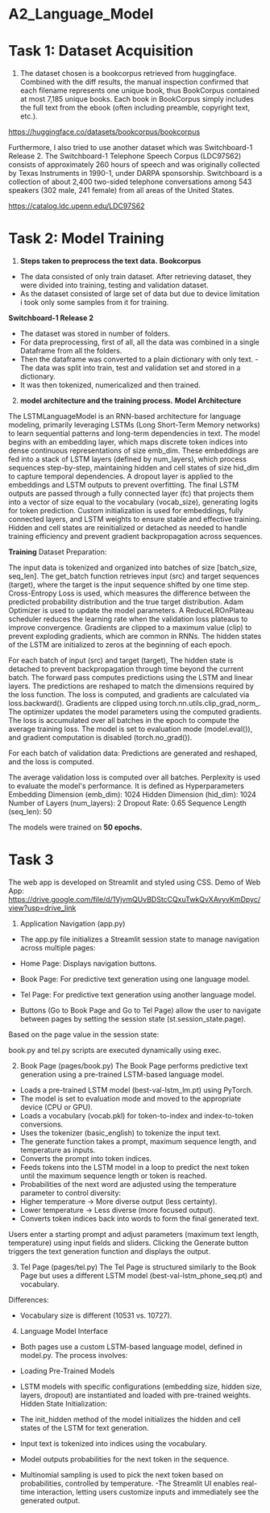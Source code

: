 # A2_Language_Model
# Task 1: Dataset Acquisition
1) The dataset chosen is a bookcorpus retrieved from huggingface.  Combined with the diff results, the manual inspection confirmed that each filename represents one unique book, thus BookCorpus contained at most 7,185 unique books. Each book in BookCorpus simply includes the full text from the ebook (often including preamble, copyright text, etc.).

https://huggingface.co/datasets/bookcorpus/bookcorpus 

Furthermore, I also tried to use another dataset which was Switchboard-1 Release 2. The Switchboard-1 Telephone Speech Corpus (LDC97S62) consists of approximately 260 hours of speech and was originally collected by Texas Instruments in 1990-1, under DARPA sponsorship. Switchboard is a collection of about 2,400 two-sided telephone conversations among 543 speakers (302 male, 241 female) from all areas of the United States. 
 
https://catalog.ldc.upenn.edu/LDC97S62

# Task 2: Model Training
1) **Steps taken to preprocess the text data.**
**Bookcorpus**
- The data consisted of only train dataset. After retrieving dataset, they were divided into training, testing and validation dataset.
- As the dataset consisted of large set of data but due to device limitation i took only some samples from it for training.

**Switchboard-1 Release 2**
- The dataset was stored in number of folders.
- For data preprocessing, first of all, all the data was combined in a single Dataframe from all the folders.
- Then the dataframe was converted to a plain dictionary with only text. - The data was split into train, test and validation set and stored in a dictionary. 
- It was then tokenized, numericalized and then trained.

2) **model architecture and the training process.**
**Model Architecture**

The LSTMLanguageModel is an RNN-based architecture for language modeling, primarily leveraging LSTMs (Long Short-Term Memory networks) to learn sequential patterns and long-term dependencies in text. The model begins with an embedding layer, which maps discrete token indices into dense continuous representations of size emb_dim. These embeddings are fed into a stack of LSTM layers (defined by num_layers), which process sequences step-by-step, maintaining hidden and cell states of size hid_dim to capture temporal dependencies. A dropout layer is applied to the embeddings and LSTM outputs to prevent overfitting. The final LSTM outputs are passed through a fully connected layer (fc) that projects them into a vector of size equal to the vocabulary (vocab_size), generating logits for token prediction. Custom initialization is used for embeddings, fully connected layers, and LSTM weights to ensure stable and effective training. Hidden and cell states are reinitialized or detached as needed to handle training efficiency and prevent gradient backpropagation across sequences. 

**Training**
Dataset Preparation:

The input data is tokenized and organized into batches of size [batch_size, seq_len]. The get_batch function retrieves input (src) and target sequences (target), where the target is the input sequence shifted by one time step.
Cross-Entropy Loss is used, which measures the difference between the predicted probability distribution and the true target distribution.
Adam Optimizer is used to update the model parameters.
A ReduceLROnPlateau scheduler reduces the learning rate when the validation loss plateaus to improve convergence.
Gradients are clipped to a maximum value (clip) to prevent exploding gradients, which are common in RNNs.
The hidden states of the LSTM are initialized to zeros at the beginning of each epoch.

For each batch of input (src) and target (target), The hidden state is detached to prevent backpropagation through time beyond the current batch.
The forward pass computes predictions using the LSTM and linear layers.
The predictions are reshaped to match the dimensions required by the loss function.
The loss is computed, and gradients are calculated via loss.backward().
Gradients are clipped using torch.nn.utils.clip_grad_norm_.
The optimizer updates the model parameters using the computed gradients.
The loss is accumulated over all batches in the epoch to compute the average training loss.
The model is set to evaluation mode (model.eval()), and gradient computation is disabled (torch.no_grad()).

For each batch of validation data:
Predictions are generated and reshaped, and the loss is computed.

The average validation loss is computed over all batches.
Perplexity is used to evaluate the model's performance. It is defined as 
Hyperparameters
Embedding Dimension (emb_dim): 1024
Hidden Dimension (hid_dim): 1024
Number of Layers (num_layers): 2
Dropout Rate: 0.65
Sequence Length (seq_len): 50

The models were trained on **50 epochs.**

# Task 3
The web app is developed on Streamlit and styled using CSS.
Demo of Web App: https://drive.google.com/file/d/1VjvmQUvBDStcCQxuTwkQvXAvyvKmDpyc/view?usp=drive_link
1. Application Navigation (app.py)
- The app.py file initializes a Streamlit session state to manage navigation across multiple pages:

- Home Page: Displays navigation buttons.
- Book Page: For predictive text generation using one language model.
- Tel Page: For predictive text generation using another language model.
- Buttons (Go to Book Page and Go to Tel Page) allow the user to navigate between pages by setting the session state (st.session_state.page).

Based on the page value in the session state:

book.py and tel.py scripts are executed dynamically using exec.

2. Book Page (pages/book.py)
The Book Page performs predictive text generation using a pre-trained LSTM-based language model.
- Loads a pre-trained LSTM model (best-val-lstm_lm.pt) using PyTorch.
- The model is set to evaluation mode and moved to the appropriate device (CPU or GPU).
- Loads a vocabulary (vocab.pkl) for token-to-index and index-to-token conversions.
- Uses the tokenizer (basic_english) to tokenize the input text.
- The generate function takes a prompt, maximum sequence length, and temperature as inputs.
- Converts the prompt into token indices.
- Feeds tokens into the LSTM model in a loop to predict the next token until the maximum sequence length or <eos> token is reached.
- Probabilities of the next word are adjusted using the temperature parameter to control diversity:
- Higher temperature → More diverse output (less certainty).
- Lower temperature → Less diverse (more focused output).
- Converts token indices back into words to form the final generated text.

Users enter a starting prompt and adjust parameters (maximum text length, temperature) using input fields and sliders.
Clicking the Generate button triggers the text generation function and displays the output.

3. Tel Page (pages/tel.py)
The Tel Page is structured similarly to the Book Page but uses a different LSTM model (best-val-lstm_phone_seq.pt) and vocabulary.

Differences:
- Vocabulary size is different (10531 vs. 10727).

4. Language Model Interface

- Both pages use a custom LSTM-based language model, defined in model.py. The process involves:
- Loading Pre-Trained Models

- LSTM models with specific configurations (embedding size, hidden size, layers, dropout) are instantiated and loaded with pre-trained weights.
Hidden State Initialization:
- The init_hidden method of the model initializes the hidden and cell states of the LSTM for text generation.
- Input text is tokenized into indices using the vocabulary.
- Model outputs probabilities for the next token in the sequence.
- Multinomial sampling is used to pick the next token based on probabilities, controlled by temperature.
-The Streamlit UI enables real-time interaction, letting users customize inputs and immediately see the generated output.

